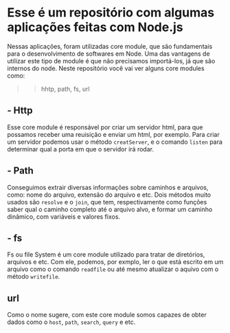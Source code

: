 # Esse é um repositório com algumas aplicações feitas com Node.js

Nessas aplicações, foram utilizadas core module, que são fundamentais para o desenvolvimento de softwares em Node. Uma das vantagens de utilizar este tipo de module é que não precisamos importá-los, já que são internos do node. 
Neste repositório você vai ver alguns core modules como: 
>>  hhtp,
>>  path,
>>  fs,
>>  url

## - Http
Esse core module é responsável por criar um servidor html, para que possamos receber uma reuisição e enviar um html, por exemplo. 
Para criar um servidor podemos usar o método `creatServer`, e o comando `listen` para determinar qual a porta em que o servidor irá rodar.

## - Path
Conseguimos extrair diversas informações sobre caminhos e arquivos, como: nome do arquivo, extensão do arquivo e etc.
Dois métodos muito usados são `resolve` e o `join`, que tem, respectivamente como funções saber qual o caminho completo 
até o arquivo alvo, e formar um caminho dinâmico, com variáveis e valores fixos. 

## - fs
Fs ou file System é um core module utilizado para tratar de diretórios, arquivos e etc.
Com ele, podemos, por exmplo, ler o que está escrito em um arquivo como o comando `readfile` ou até mesmo atualizar o aquivo com o método `writefile`.

## url
Como o nome sugere, com este core module somos capazes de obter dados como o `host`, `path`, `search`, `query` e etc. 
